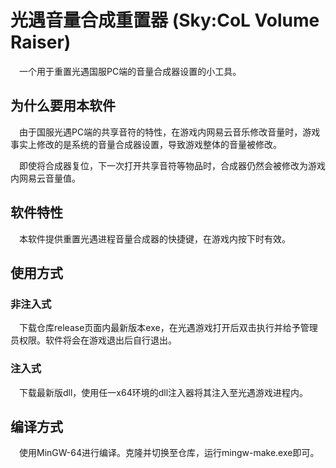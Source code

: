 # 光遇音量合成重置器 (Sky:CoL Volume Raiser)
&emsp;一个用于重置光遇国服PC端的音量合成器设置的小工具。

## 为什么要用本软件
&emsp;由于国服光遇PC端的共享音符的特性，在游戏内网易云音乐修改音量时，游戏事实上修改的是系统的音量合成器设置，导致游戏整体的音量被修改。

&emsp;即使将合成器复位，下一次打开共享音符等物品时，合成器仍然会被修改为游戏内网易云音量值。

## 软件特性
&emsp;本软件提供重置光遇进程音量合成器的快捷键，在游戏内按下时有效。

## 使用方式
### 非注入式
&emsp;下载仓库release页面内最新版本exe，在光遇游戏打开后双击执行并给予管理员权限。软件将会在游戏退出后自行退出。

### 注入式
&emsp;下载最新版dll，使用任一x64环境的dll注入器将其注入至光遇游戏进程内。

## 编译方式
&emsp;使用MinGW-64进行编译。克隆并切换至仓库，运行mingw-make.exe即可。